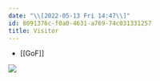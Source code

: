 ```yaml
---
date: "\\[2022-05-13 Fri 14:47\\]"
id: 8091376c-f0a0-4631-a769-74c031331257
title: Visitor
---
```


- [[GoF]]

![](../media/img/visitor.jpg)
